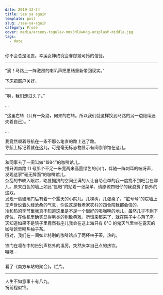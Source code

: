```yaml
---
date: 2019-12-24
title: See ya again
template: post
slug: /see-ya-again
category: Prose
cover: media/arseny-togulev-mnx3NlXwKdg-unsplash-middle.jpg
tags:
  - date
---
```


你不会总是沮丧，幸运女神终究会眷顾她可怜的信徒。

---

“滴！马路上一阵激昂的喇叭声把思绪重新带回现实。”

下床把窗户关好。

---

“啊，我们走过头了。”

...

"这里右转（只有一条路，何来的右转。所以我们就这样换到马路的另一边继续迷失着自己）。"

...

我竟然顺着导航在一条不那么笔直的路上迷了路。<br />
导航上标记着就在这儿，可是毫无标志物显示有间咖啡馆在这儿。

---

和同事去了一间叫做“1984”的咖啡馆儿。<br />
推开湖南路 11 号那个不足一米宽两米高墨绿色的小门，伴随一阵刺耳的吱呀声，发现这家”毫无牌面“的咖啡馆儿。<br />
杂乱的书映入眼帘，略显拥挤的空间坐满的人让自助点单的我一度找不到吧台在哪儿。原来白色的墙上如此“显眼”的贴着一张菜单，请原谅四眼仔的我浪费了额外的这双。<br />
发现一扇玻璃门后有着一个露天的小院儿。几棵树，几张桌子，“脏兮兮”的院墙上无声诉说着久经沧桑的气息，你说这是我老家农村的四合院我都会信的。<br />
冷和热的季节里我真不知道这里是不是一个很好的喝咖啡的地儿，虽然几乎不剩下座位，在像机里确实显得另类的别致典雅。所谓来都来了，就在院子中心落了座。<br />
天知道如果不是院子里竟然有座儿我会在这上海只有 8°C 的鬼天气里坐在露天的咖啡馆里喝热柚子茶。<br />
哦对，我们在一间如此特别的咖啡馆点了两杯柚子茶，热的。

铁门在凛冬中的告别声格外的凄厉，突然庆幸自己点的热饮。<br />
嘎吱...

---

看了《南方车站的聚会》，烂片。

---

人生不如意事十有八九。<br />
祝前程似锦。
